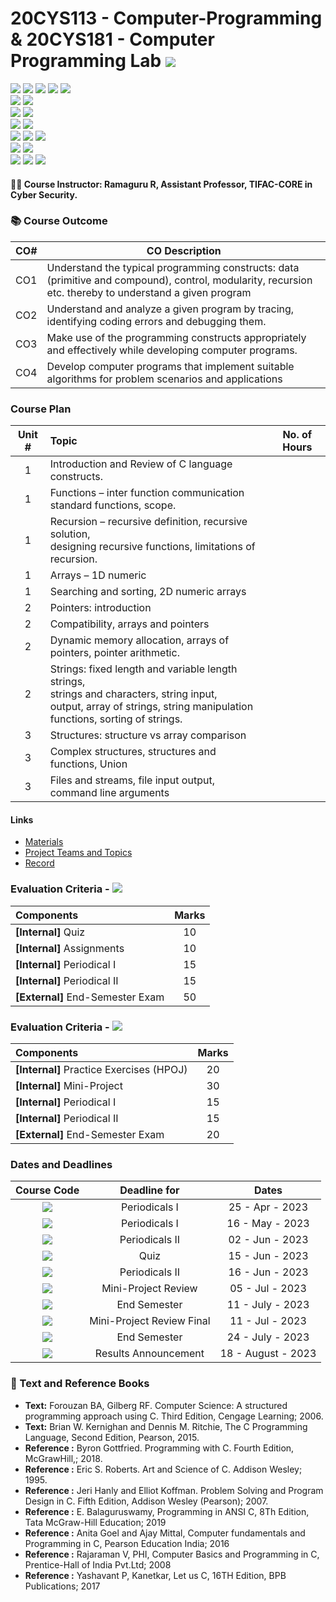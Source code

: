 # 20CYS113 - Computer-Programming & 20CYS181 - Computer Programming Lab ![](https://img.shields.io/badge/-Completed-darkreen)
![](https://img.shields.io/badge/Batch-22CYS-lightgreen) ![](https://img.shields.io/badge/UG-blue) ![](https://img.shields.io/badge/CP-20CYS113-blue)  ![](https://img.shields.io/badge/CPL-20CYS181-darkblue)
![](https://img.shields.io/badge/-HPOJ-brown) <br/>
![](https://img.shields.io/badge/Lecture-3-orange) ![](https://img.shields.io/badge/Credits-3-orange) <br/>
![](https://img.shields.io/badge/Practical-3-red) ![](https://img.shields.io/badge/Credits-1-red) 
<br/> 
![](https://img.shields.io/badge/Pass_Percent-100.00-darkgreen) ![](https://img.shields.io/badge/Average_Marks-60.17-blue) <br/> 
![](https://img.shields.io/badge/Course_Outcome_Attainment-TBD-blue) ![](https://img.shields.io/badge/Course_Feedback-TBD-blue) ![](https://img.shields.io/badge/TLP_Feedback-TBD-blue)  <br/> 
![](https://img.shields.io/badge/Pass_Percent-100.00-darkgreen) ![](https://img.shields.io/badge/Average_Marks-68.33-darkblue) <br/> 
![](https://img.shields.io/badge/Course_Outcome_Attainment-TBD-darkblue) ![](https://img.shields.io/badge/Course_Feedback-TBD-darkblue) ![](https://img.shields.io/badge/TLP_Feedback-TBD-darkblue) 


#### :teacher: Course Instructor:  Ramaguru R, Assistant Professor, TIFAC-CORE in Cyber Security.


### :books: Course Outcome

| CO#  | CO Description |
|------|----------------|
| CO1 | Understand the typical programming constructs: data (primitive and compound), control, modularity, recursion etc. thereby to understand a given program |
| CO2 | Understand and analyze a given program by tracing, identifying coding errors and debugging them. |
| CO3 | Make use of the programming constructs appropriately and effectively while developing computer programs. |
| CO4 | Develop computer programs that implement suitable algorithms for problem scenarios and applications |


### Course Plan

| Unit # | Topic | No. of Hours |
|:------:|:-------|:------------:|
|    1   | Introduction and Review of C language constructs. |   |
|    1   | Functions – inter function communication standard functions, scope. | | 
|    1   | Recursion – recursive definition, recursive solution, <br/> designing recursive functions, limitations of recursion.  | | 
|   1    | Arrays – 1D numeric    | |
|   1    | Searching and sorting, 2D numeric arrays | |
|   2    | Pointers: introduction |  |
|   2    | Compatibility, arrays and pointers |  |
|   2    | Dynamic memory allocation, arrays of pointers, pointer arithmetic. |
|   2    | Strings: fixed length and variable length strings, <br/> strings and characters, string input, <br/> output, array of strings, string manipulation functions, sorting of strings. | | 
|   3    | Structures: structure vs array comparison | |
|   3    | Complex structures, structures and functions, Union | |
|   3    | Files and streams, file input output, command line arguments | |

#### Links
- [Materials](Materials)
- [Project Teams and Topics](Projects.md)
- [Record](Record.md)

### Evaluation Criteria - ![](https://img.shields.io/badge/-20CYS113-blue)

| Components | Marks |
|:----------|:-----:|
| **[Internal]** Quiz | 10 |
| **[Internal]** Assignments | 10 |
| **[Internal]** Periodical I | 15 |
| **[Internal]** Periodical II | 15 |
| **[External]** End-Semester Exam | 50 |

### Evaluation Criteria - ![](https://img.shields.io/badge/-20CYS181-darkblue)

| Components | Marks |
|:----------|:-----:|
| **[Internal]** Practice Exercises (HPOJ) | 20 |
| **[Internal]** Mini-Project | 30 |
| **[Internal]** Periodical I | 15 |
| **[Internal]** Periodical II | 15 |
| **[External]** End-Semester Exam | 20 |

### Dates and Deadlines

| Course Code | Deadline for | Dates |
|:-----------:|:------------:|:-----:|
| ![](https://img.shields.io/badge/-20CYS113-blue) | Periodicals I | 25 - Apr - 2023 |
| ![](https://img.shields.io/badge/-20CYS181-darkblue) | Periodicals I | 16 - May - 2023 |
| ![](https://img.shields.io/badge/-20CYS113-blue) | Periodicals II | 02 - Jun - 2023 |
| ![](https://img.shields.io/badge/-20CYS113-blue) | Quiz | 15 - Jun - 2023 |
| ![](https://img.shields.io/badge/-20CYS181-darkblue) | Periodicals II | 16 - Jun - 2023 |
| ![](https://img.shields.io/badge/-20CYS181-darkblue) | Mini-Project Review | 05 - Jul - 2023 |
| ![](https://img.shields.io/badge/-20CYS181-darkblue) | End Semester | 11 - July - 2023 |
| ![](https://img.shields.io/badge/-20CYS181-darkblue) |  Mini-Project Review Final | 11 - Jul - 2023 |
| ![](https://img.shields.io/badge/-20CYS113-blue) | End Semester | 24 - July - 2023 |
| ![](https://img.shields.io/badge/-20CYS113_20CYS181-blue) | Results Announcement | 18 - August - 2023 |

### :green_book: Text and Reference Books
 - **Text:** Forouzan BA, Gilberg RF. Computer Science: A structured programming approach using C. Third Edition, Cengage Learning; 2006.
 - **Text:** Brian W. Kernighan and Dennis M. Ritchie, The C Programming Language, Second Edition, Pearson, 2015.
 - **Reference :** Byron Gottfried. Programming with C. Fourth Edition, McGrawHill,; 2018.
 - **Reference :** Eric S. Roberts. Art and Science of C. Addison Wesley; 1995.
 - **Reference :** Jeri Hanly and Elliot Koffman. Problem Solving and Program Design in C. Fifth Edition, Addison Wesley (Pearson); 2007.
 - **Reference :** E. Balaguruswamy, Programming in ANSI C, 8Th Edition, Tata McGraw-Hill Education; 2019 
 - **Reference :** Anita Goel and Ajay Mittal, Computer fundamentals and Programming in C, Pearson Education India; 2016
 - **Reference :** Rajaraman V, PHI, Computer Basics and Programming in C, Prentice-Hall of India Pvt.Ltd; 2008
 - **Reference :** Yashavant P, Kanetkar, Let us C, 16TH Edition, BPB Publications; 2017
